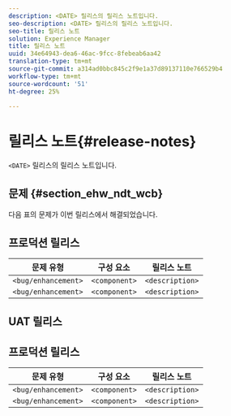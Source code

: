 ```yaml
---
description: <DATE> 릴리스의 릴리스 노트입니다.
seo-description: <DATE> 릴리스의 릴리스 노트입니다.
seo-title: 릴리스 노트
solution: Experience Manager
title: 릴리스 노트
uuid: 34e64943-dea6-46ac-9fcc-8febeab6aa42
translation-type: tm+mt
source-git-commit: a314ad0bbc845c2f9e1a37d89137110e766529b4
workflow-type: tm+mt
source-wordcount: '51'
ht-degree: 25%

---
```



# 릴리스 노트{#release-notes}

`<DATE>` 릴리스의 릴리스 노트입니다.

<!--- remove the carets and the quotes and fill in with actual values--->

## 문제 {#section_ehw_ndt_wcb}

다음 표의 문제가 이번 릴리스에서 해결되었습니다.

## 프로덕션 릴리스

| **문제 유형** | **구성 요소** | **릴리스 노트** |
|---|---|---|
| `<bug/enhancement>` | `<component>` | `<description>` |
| `<bug/enhancement>` | `<component>` | `<description>` |


## UAT 릴리스

## 프로덕션 릴리스

| **문제 유형** | **구성 요소** | **릴리스 노트** |
|---|---|---|
| `<bug/enhancement>` | `<component>` | `<description>` |
| `<bug/enhancement>` | `<component>` | `<description>` |
